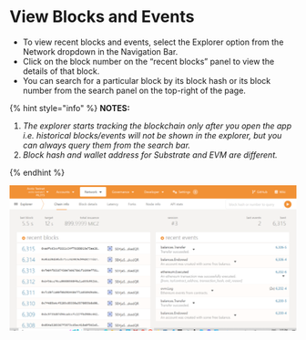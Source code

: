 # View Blocks and Events

* To view recent blocks and events, select the Explorer option from the Network dropdown in the Navigation Bar.&#x20;
* Click on the block number on the “recent blocks” panel to view the details of that block.&#x20;
* You can search for a particular block by its block hash or its block number from the search panel on the top-right of the page.

{% hint style="info" %}
**NOTES:**

1. _The explorer starts tracking the blockchain only after you open the app i.e. historical blocks/events will not be shown in the explorer, but you can always query them from the search bar._
2. _Block hash and wallet address for Substrate and EVM are different._


{% endhint %}

![Polkadot.js Explorer](<../../.gitbook/assets/image (7) (2).png>)
